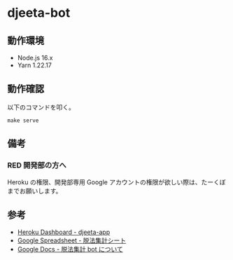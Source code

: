 # djeeta-bot

## 動作環境

- Node.js 16.x
- Yarn 1.22.17

## 動作確認

以下のコマンドを叩く。

```
make serve
```

## 備考
### RED 開発部の方へ

Heroku の権限、開発部専用 Google アカウントの権限が欲しい際は、たーくぼまでお願いします。

## 参考

- [Heroku Dashboard - djeeta-app](https://dashboard.heroku.com/apps/djeeta-app)
- [Google Spreadsheet - 脱法集計シート](https://docs.google.com/spreadsheets/d/18ZCCbWiMg0E-tO9rcNbJuGvI5kxrmPPzOgHreDkZtkg) 
- [Google Docs - 脱法集計 bot について](https://docs.google.com/document/d/1bKlONh4W_pg6RA-29JLGLOhsWOGDc8ubH-6zl6vtykU)
